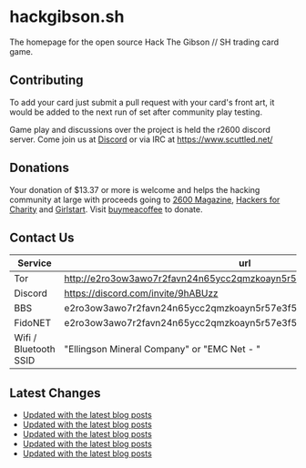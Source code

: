 # hackgibson.sh
The homepage for the open source Hack The Gibson // SH trading card game.


## Contributing

To add your card just submit a pull request with your card's front art, it would be added to the next run of set after community play testing.

Game play and discussions over the project is held the r2600 discord server. Come join us at [Discord](https://discord.com/invite/9hABUzz) or via IRC at https://www.scuttled.net/


## Donations

Your donation of $13.37 or more is welcome and helps the hacking community at large with proceeds going to [2600 Magazine](https://2600.com/), [Hackers for Charity](https://hackersforcharity.org) and [Girlstart](https://girlstart.org).  Visit [buymeacoffee](https://www.buymeacoffee.com/hackgibson.sh) to donate.


## Contact Us

Service | url
-|-
Tor | http://e2ro3ow3awo7r2favn24n65ycc2qmzkoayn5r57e3f56nvjwdcgg32ad.onion
Discord | https://discord.com/invite/9hABUzz
BBS | e2ro3ow3awo7r2favn24n65ycc2qmzkoayn5r57e3f56nvjwdcgg32ad.onion:23
FidoNET | e2ro3ow3awo7r2favn24n65ycc2qmzkoayn5r57e3f56nvjwdcgg32ad.onion:24554
Wifi / Bluetooth SSID | "Ellingson Mineral Company" or "EMC Net - <fidonet address>"

## Latest Changes
<!-- BLOG-POST-LIST:START -->
- [Updated with the latest blog posts](https://github.com/DFW2600/hackgibson.sh/commit/1a8695a79e5f28f45fece8fb7f9fddc1df3059f5)
- [Updated with the latest blog posts](https://github.com/DFW2600/hackgibson.sh/commit/93e875c9c0696fb2e3daa6b23b0a4abefcc8868a)
- [Updated with the latest blog posts](https://github.com/DFW2600/hackgibson.sh/commit/e9e05224a236967c39fcaf39f821d728ff8d3c8d)
- [Updated with the latest blog posts](https://github.com/DFW2600/hackgibson.sh/commit/2eff3bcd0e419f203585d16f4c42c7e83551a7ba)
- [Updated with the latest blog posts](https://github.com/DFW2600/hackgibson.sh/commit/355256c0878b6dd188ff50c6e29d371d3ef303be)
<!-- BLOG-POST-LIST:END -->
